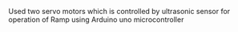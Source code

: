 Used two servo motors which is controlled by ultrasonic sensor for operation of Ramp using Arduino uno microcontroller
